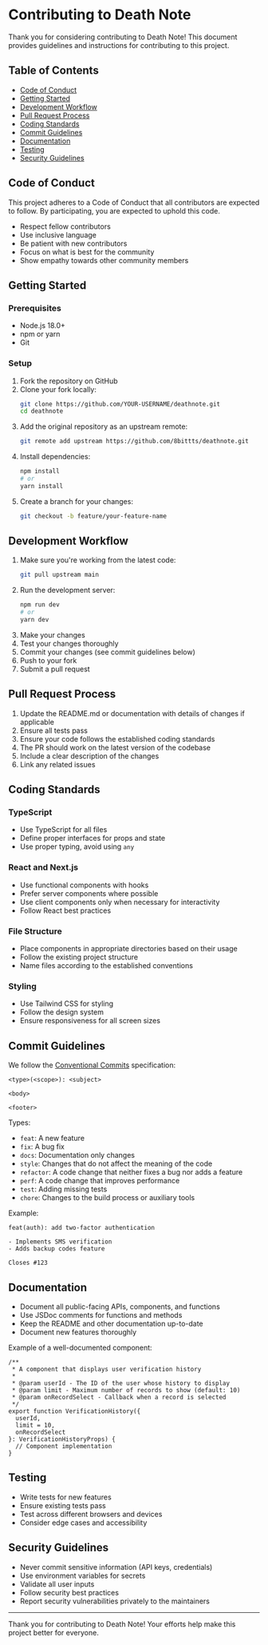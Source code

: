 # Contributing to Death Note

Thank you for considering contributing to Death Note! This document provides guidelines and instructions for contributing to this project.

## Table of Contents
- [Code of Conduct](#code-of-conduct)
- [Getting Started](#getting-started)
- [Development Workflow](#development-workflow)
- [Pull Request Process](#pull-request-process)
- [Coding Standards](#coding-standards)
- [Commit Guidelines](#commit-guidelines)
- [Documentation](#documentation)
- [Testing](#testing)
- [Security Guidelines](#security-guidelines)

## Code of Conduct

This project adheres to a Code of Conduct that all contributors are expected to follow. By participating, you are expected to uphold this code.

- Respect fellow contributors
- Use inclusive language
- Be patient with new contributors
- Focus on what is best for the community
- Show empathy towards other community members

## Getting Started

### Prerequisites
- Node.js 18.0+
- npm or yarn
- Git

### Setup
1. Fork the repository on GitHub
2. Clone your fork locally:
   ```bash
   git clone https://github.com/YOUR-USERNAME/deathnote.git
   cd deathnote
   ```
3. Add the original repository as an upstream remote:
   ```bash
   git remote add upstream https://github.com/8bittts/deathnote.git
   ```
4. Install dependencies:
   ```bash
   npm install
   # or
   yarn install
   ```
5. Create a branch for your changes:
   ```bash
   git checkout -b feature/your-feature-name
   ```

## Development Workflow

1. Make sure you're working from the latest code:
   ```bash
   git pull upstream main
   ```
2. Run the development server:
   ```bash
   npm run dev
   # or
   yarn dev
   ```
3. Make your changes
4. Test your changes thoroughly
5. Commit your changes (see commit guidelines below)
6. Push to your fork
7. Submit a pull request

## Pull Request Process

1. Update the README.md or documentation with details of changes if applicable
2. Ensure all tests pass
3. Ensure your code follows the established coding standards
4. The PR should work on the latest version of the codebase
5. Include a clear description of the changes
6. Link any related issues

## Coding Standards

### TypeScript
- Use TypeScript for all files
- Define proper interfaces for props and state
- Use proper typing, avoid using `any`

### React and Next.js
- Use functional components with hooks
- Prefer server components where possible
- Use client components only when necessary for interactivity
- Follow React best practices

### File Structure
- Place components in appropriate directories based on their usage
- Follow the existing project structure
- Name files according to the established conventions

### Styling
- Use Tailwind CSS for styling
- Follow the design system
- Ensure responsiveness for all screen sizes

## Commit Guidelines

We follow the [Conventional Commits](https://www.conventionalcommits.org/) specification:

```
<type>(<scope>): <subject>

<body>

<footer>
```

Types:
- `feat`: A new feature
- `fix`: A bug fix
- `docs`: Documentation only changes
- `style`: Changes that do not affect the meaning of the code
- `refactor`: A code change that neither fixes a bug nor adds a feature
- `perf`: A code change that improves performance
- `test`: Adding missing tests
- `chore`: Changes to the build process or auxiliary tools

Example:
```
feat(auth): add two-factor authentication

- Implements SMS verification
- Adds backup codes feature

Closes #123
```

## Documentation

- Document all public-facing APIs, components, and functions
- Use JSDoc comments for functions and methods
- Keep the README and other documentation up-to-date
- Document new features thoroughly

Example of a well-documented component:

```tsx
/**
 * A component that displays user verification history
 * 
 * @param userId - The ID of the user whose history to display
 * @param limit - Maximum number of records to show (default: 10)
 * @param onRecordSelect - Callback when a record is selected
 */
export function VerificationHistory({
  userId,
  limit = 10,
  onRecordSelect
}: VerificationHistoryProps) {
  // Component implementation
}
```

## Testing

- Write tests for new features
- Ensure existing tests pass
- Test across different browsers and devices
- Consider edge cases and accessibility

## Security Guidelines

- Never commit sensitive information (API keys, credentials)
- Use environment variables for secrets
- Validate all user inputs
- Follow security best practices
- Report security vulnerabilities privately to the maintainers

---

Thank you for contributing to Death Note! Your efforts help make this project better for everyone. 